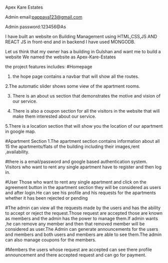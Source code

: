 
Apex Kare Estates

Admin email:pappaya123@gmail.com

Admin password:123456@As



I have built an website on Building Management using HTML,CSS,JS AND REACT JS in front-end and in backend I have used MONGODB.

Let us think that my owner has  a building in Gulshan and want me to build a website
We named the website as Apex-Kare-Estates

the project features includes:
#Homepage
1. the hope page contains a navbar that will show all the routes.

2.The automatic slider shows some view of the apartment rooms.

3. There is an about us section that demonstrates the motive and vision of our service.

4. There is also a coupon section for all the visitors in the website that will make them interested about our service.

5.There is a location section that will show you the location of our apartment in google map.

#Apartment Section
 1.The apartment section contains information about all 15 the apartments/flats of the building  including their images,rent ,availability.

#there is a email/password and google based authentication system. Visitors who want to rent any single apartment have to register and then log in.

 #User
 Those who want to rent any single apartment and click on the agreement button in the apartment section they will be considered as users and after  login.He can see his profile and his requests for the apartments whether it has been rejected or pending

 #The admin can view all the requests made by the users and has the ability to accept or reject the request.Those request are accepted those are known as members and the admin has the power to manage them.If admin wants ,he can remove any member and then that removed member will be considered as user.The Admin can generate announcements for the users and members and both users and members are able to see them.The admin can also manage coupons for the members.

 #Members 
 the users whose request are accepted can see there profile announcement and there accepted request and can go for payment.

